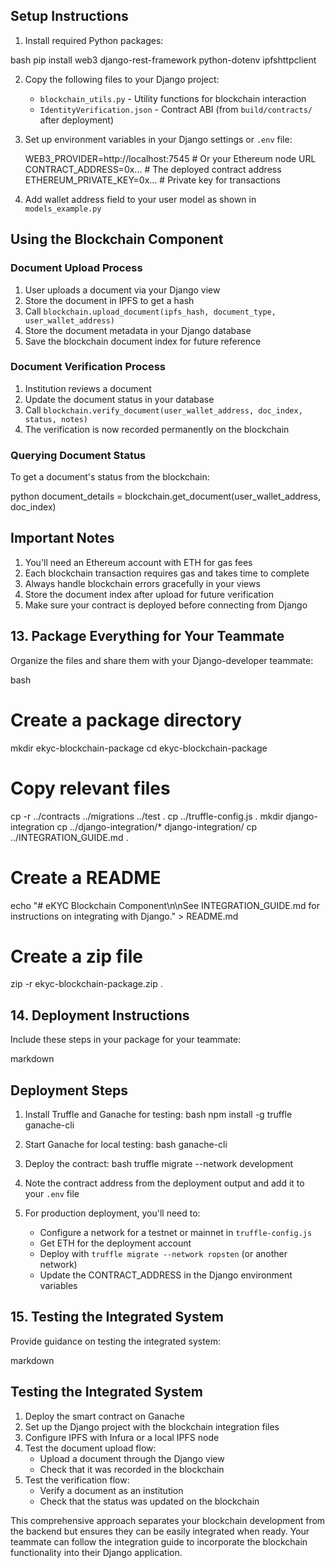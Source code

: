 ## Setup Instructions

1. Install required Python packages:

bash
pip install web3 django-rest-framework python-dotenv ipfshttpclient


2. Copy the following files to your Django project:
   - `blockchain_utils.py` - Utility functions for blockchain interaction
   - `IdentityVerification.json` - Contract ABI (from `build/contracts/` after deployment)

3. Set up environment variables in your Django settings or `.env` file:
   
   WEB3_PROVIDER=http://localhost:7545  # Or your Ethereum node URL
   CONTRACT_ADDRESS=0x...  # The deployed contract address
   ETHEREUM_PRIVATE_KEY=0x...  # Private key for transactions
   

4. Add wallet address field to your user model as shown in `models_example.py`

## Using the Blockchain Component

### Document Upload Process

1. User uploads a document via your Django view
2. Store the document in IPFS to get a hash
3. Call `blockchain.upload_document(ipfs_hash, document_type, user_wallet_address)`
4. Store the document metadata in your Django database
5. Save the blockchain document index for future reference

### Document Verification Process

1. Institution reviews a document
2. Update the document status in your database
3. Call `blockchain.verify_document(user_wallet_address, doc_index, status, notes)`
4. The verification is now recorded permanently on the blockchain

### Querying Document Status

To get a document's status from the blockchain:

python
document_details = blockchain.get_document(user_wallet_address, doc_index)


## Important Notes

1. You'll need an Ethereum account with ETH for gas fees
2. Each blockchain transaction requires gas and takes time to complete
3. Always handle blockchain errors gracefully in your views
4. Store the document index after upload for future verification
5. Make sure your contract is deployed before connecting from Django


## 13. Package Everything for Your Teammate

Organize the files and share them with your Django-developer teammate:

bash
# Create a package directory
mkdir ekyc-blockchain-package
cd ekyc-blockchain-package

# Copy relevant files
cp -r ../contracts ../migrations ../test .
cp ../truffle-config.js .
mkdir django-integration
cp ../django-integration/* django-integration/
cp ../INTEGRATION_GUIDE.md .

# Create a README
echo "# eKYC Blockchain Component\n\nSee INTEGRATION_GUIDE.md for instructions on integrating with Django." > README.md

# Create a zip file
zip -r ekyc-blockchain-package.zip .


## 14. Deployment Instructions

Include these steps in your package for your teammate:

markdown
## Deployment Steps

1. Install Truffle and Ganache for testing:
   bash
   npm install -g truffle ganache-cli
   

2. Start Ganache for local testing:
   bash
   ganache-cli
   

3. Deploy the contract:
   bash
   truffle migrate --network development
   

4. Note the contract address from the deployment output and add it to your `.env` file

5. For production deployment, you'll need to:
   - Configure a network for a testnet or mainnet in `truffle-config.js`
   - Get ETH for the deployment account
   - Deploy with `truffle migrate --network ropsten` (or another network)
   - Update the CONTRACT_ADDRESS in the Django environment variables


## 15. Testing the Integrated System

Provide guidance on testing the integrated system:

markdown
## Testing the Integrated System

1. Deploy the smart contract on Ganache
2. Set up the Django project with the blockchain integration files
3. Configure IPFS with Infura or a local IPFS node
4. Test the document upload flow:
   - Upload a document through the Django view
   - Check that it was recorded in the blockchain
5. Test the verification flow:
   - Verify a document as an institution
   - Check that the status was updated on the blockchain


This comprehensive approach separates your blockchain development from the backend but ensures they can be easily integrated when ready. Your teammate can follow the integration guide to incorporate the blockchain functionality into their Django application.